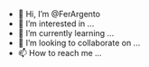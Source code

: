 - 👋 Hi, I’m @FerArgento
- 👀 I’m interested in ...
- 🌱 I’m currently learning ...
- 💞️ I’m looking to collaborate on ...
- 📫 How to reach me ...

<!---
FerArgento/FerArgento is a ✨ special ✨ repository because its `README.md` (this file) appears on your GitHub profile.
You can click the Preview link to take a look at your changes.
--->
